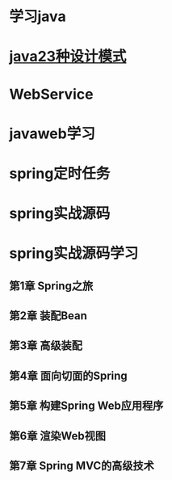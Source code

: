 学习java
===========

 # [java23种设计模式](https://github.com/kgy-idea-study/study/tree/master/java/DesignPatterns)  

 # WebService  

 # javaweb学习  

 # spring定时任务  

 # spring实战源码  

 # spring实战源码学习  
  ## 第1章 Spring之旅

  ## 第2章 装配Bean

  ## 第3章 高级装配

  ## 第4章 面向切面的Spring

  ## 第5章 构建Spring Web应用程序

  ## 第6章 渲染Web视图

  ## 第7章 Spring MVC的高级技术
 
